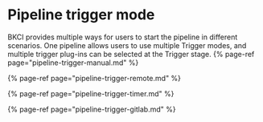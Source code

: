 # Pipeline trigger mode
BKCI provides multiple ways for users to start the pipeline in different scenarios. One pipeline allows users to use multiple Trigger modes, and multiple trigger plug-ins can be selected at the Trigger stage.
{% page-ref page="pipeline-trigger-manual.md" %}

{% page-ref page="pipeline-trigger-remote.md" %}

{% page-ref page="pipeline-trigger-timer.md" %}

{% page-ref page="pipeline-trigger-gitlab.md" %}